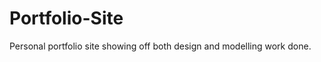 Portfolio-Site
==============

Personal portfolio site showing off both design and modelling work done.
